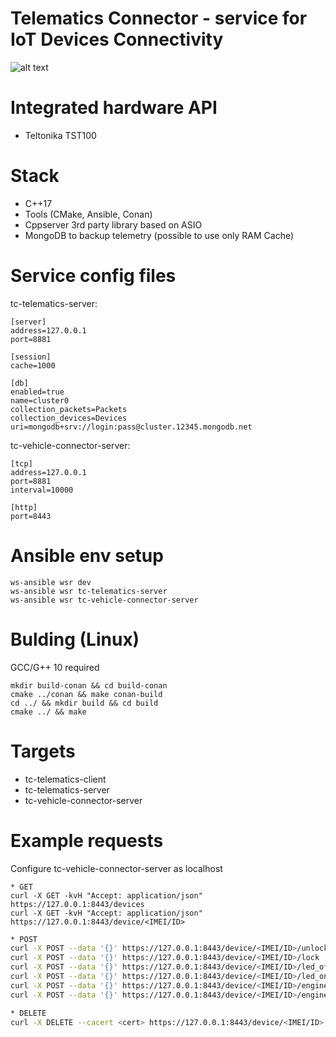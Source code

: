 # Telematics Connector - service for IoT Devices Connectivity
![alt text](https://i.ibb.co/hgtM5tt/Screenshot-from-2022-06-22-20-52-34.png)

# Integrated hardware API
 - Teltonika TST100

# Stack
 - C++17 
 - Tools (CMake, Ansible, Conan)
 - Cppserver 3rd party library based on ASIO
 - MongoDB to backup telemetry (possible to use only RAM Cache)

# Service config files
tc-telematics-server:
```
[server]
address=127.0.0.1
port=8881

[session]
cache=1000

[db]
enabled=true
name=cluster0
collection_packets=Packets
collection_devices=Devices
uri=mongodb+srv://login:pass@cluster.12345.mongodb.net
```

tc-vehicle-connector-server:
```
[tcp]
address=127.0.0.1
port=8881
interval=10000

[http]
port=8443
```

# Ansible env setup
```
ws-ansible wsr dev
ws-ansible wsr tc-telematics-server
ws-ansible wsr tc-vehicle-connector-server
```
# Bulding (Linux)
GCC/G++ 10 required
```
mkdir build-conan && cd build-conan
cmake ../conan && make conan-build
cd ../ && mkdir build && cd build
cmake ../ && make
```

# Targets
* tc-telematics-client
* tc-telematics-server
* tc-vehicle-connector-server


# Example requests
Configure tc-vehicle-connector-server as localhost
```bask
* GET
curl -X GET -kvH "Accept: application/json" https://127.0.0.1:8443/devices
curl -X GET -kvH "Accept: application/json" https://127.0.0.1:8443/device/<IMEI/ID>
```

```bash
* POST
curl -X POST --data '{}' https://127.0.0.1:8443/device/<IMEI/ID>/unlock
curl -X POST --data '{}' https://127.0.0.1:8443/device/<IMEI/ID>/lock
curl -X POST --data '{}' https://127.0.0.1:8443/device/<IMEI/ID>/led_off
curl -X POST --data '{}' https://127.0.0.1:8443/device/<IMEI/ID>/led_on
curl -X POST --data '{}' https://127.0.0.1:8443/device/<IMEI/ID>/engine_off
curl -X POST --data '{}' https://127.0.0.1:8443/device/<IMEI/ID>/engine_on
```

```bash
* DELETE
curl -X DELETE --cacert <cert> https://127.0.0.1:8443/device/<IMEI/ID>
```
